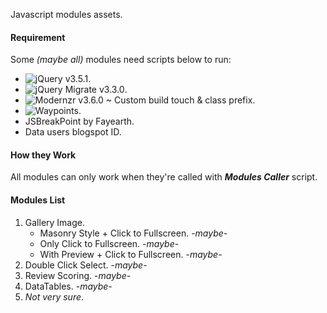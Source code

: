 Javascript modules assets.

#### Requirement
Some *(maybe all)* modules need scripts below to run:
- ![jQuery v3.5.1](https://jquery.com/download/).
- ![jQuery Migrate v3.3.0](https://jquery.com/download/).
- ![Modernzr v3.6.0 ~ Custom build touch & class prefix](https://modernizr.com/).
- ![Waypoints](http://imakewebthings.com/waypoints/).
- JSBreakPoint by Fayearth.
- Data users blogspot ID.

#### How they Work
All modules can only work when they're called with *__Modules Caller__* script.

#### Modules List
1. Gallery Image.
   - Masonry Style + Click to Fullscreen. -*maybe*-
   - Only Click to Fullscreen. -*maybe*-
   - With Preview + Click to Fullscreen. -*maybe*-
3. Double Click Select. -*maybe*-
4. Review Scoring. -*maybe*-
5. DataTables. -*maybe*-
6. _Not very sure_.
